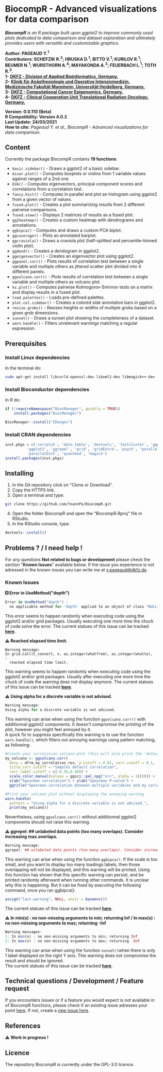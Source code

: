 # BiocompR - Advanced visualizations for data comparison
_**BiocompR** is an R package built upon ggplot2 to improve commonly used plots dedicated to data comparison and dataset exploration and ultimately provides users with versatile and customizable graphics._  

**Author: PAGEAUD Y.<sup>1</sup>**  
**Contributors: SCHEFZIK R.<sup>2</sup>; HRUSKA D.<sup>1</sup>; BITTO V.<sup>1</sup>; KURILOV R.<sup>1</sup>; BEUMER N.<sup>1</sup>; WURSTHORN A.<sup>4</sup>; MAYAKONDA A.<sup>3</sup>; FEUERBACH L.<sup>1</sup>; TOTH R.<sup>3</sup>.**  
**1-** [**DKFZ - Division of Applied Bioinformatics, Germany.**](https://www.dkfz.de/en/applied-bioinformatics/index.php)  
**2-** [**Klinik für Anästhesiologie und Operative Intensivmedizin, Medizinische Fakultät Mannheim, Universität Heidelberg, Germany.**](https://www.umm.de/klinik-fuer-anaesthesiologie-und-operative-intensivmedizin/)  
**3-** [**DKFZ - Computational Cancer Epigenomics, Germany.**](https://www.dkfz.de/en/CanEpi/CompEpigen/index.html)  
**4-** [**DKFZ - Clinical Cooperation Unit Translational Radiation Oncology, Germany.**](https://www.dkfz.de/en/molekulare-radioonkologie/index.php)  

**Version: 0.0.110 (Beta)**  
**R Compatibility: Version 4.0.2**  
**Last Update: 24/03/2021**  
**How to cite:** _Pageaud Y. et al., BiocompR - Advanced visualizations for data comparison._  

## Content
Currently the package BiocompR contains **19 functions**:

* `basic.sidebar()` - Draws a ggplot2 of a basic sidebar.  
* `bivar.plot()` - Computes boxplots or violins from 1 variable values against ranges of a 2nd one.  
* `EVA()` - Computes eigenvectors, principal component scores and correlations from a correlation test.  
* `fancy.hist()` - Computes in parallel and plot an histogram using ggplot2 from a given vector of values.  
* `fused.plot()` - Creates a plot summarizing results from 2 different pairwise comparisons.  
* `fused.view()` - Displays 2 matrices of results as a fused plot.  
* `gg2heatmap()` - Creates a custom heatmap with dendrograms and annotations.  
* `ggbipca()` - Computes and draws a custom PCA biplot.  
* `ggcoverage()` - Plots an annotated barplot.  
* `ggcraviola()` - Draws a craviola plot (half-splitted and percentile-binned violin plot).  
* `ggdend()` - Creates a dendogram in ggplot2.  
* `ggeigenvector()` - Creates an eigenvector plot using ggplot2.  
* `ggpanel.corr()` - Plots results of correlation test between a single variable and multiple others as jittered scatter plot divided into 4 different panels.  
* `ggvolcano.corr()` - Plots results of correlation test between a single variable and multiple others as volcano plot.  
* `ks.plot()` - Computes pairwise Kolmogorov-Smirnov tests on a matrix and display results in a fused plot.  
* `load.palettes()` - Loads pre-defined palettes.  
* `plot.col.sidebar()` - Creates a colored side annotation bars in ggplot2.  
* `resize.grobs()` - Resizes heights or widths of multiple grobs based on a given grob dimensions.  
* `sunset()` - Draws a sunset plot showing the completeness of a dataset.  
* `warn.handle()` - Filters unrelevant warnings matching a regular expression.  

## Prerequisites
### Install Linux dependencies
In the terminal do:  
```bash
sudo apt-get install libcurl4-openssl-dev libxml2-dev libmagick++-dev
```
### Install Bioconductor dependencies
In R do:
```R
if (!requireNamespace("BiocManager", quietly = TRUE))
    install.packages("BiocManager")

BiocManager::install("IRanges")
```
### Install CRAN dependencies
```R
inst.pkgs = c('corrplot', 'data.table', 'devtools', 'fastcluster', 'ggdendro',
	      'ggplot2', 'ggrepel', 'grid', 'gridExtra', 'psych', 'parallel',
	      'parallelDist', 'quantmod', 'magick')
install.packages(inst.pkgs)
```

## Installing
1. In the Git repository click on "Clone or Download".
2. Copy the HTTPS link.
3. Open a terminal and type:
```bash
git clone https://github.com/YoannPa/BiocompR.git
```
4. Open the folder BiocompR and open the "BiocompR.Rproj" file in RStudio.
5. In the RStudio console, type:
```R
devtools::install()
```

## Problems ? / I need help !
For any questions **Not related to bugs or development** please check the section "**Known Issues**" available below. If the issue you experience is not adressed in the known issues you can write me at [y.pageaud@dkfz.de](y.pageaud@dkfz.de).

### Known Issues 
**❎ Error in UseMethod("depth")**  
```R
Error in UseMethod("depth") : 
  no applicable method for 'depth' applied to an object of class "NULL"
```
This error seems to happen randomly when executing code using the ggplot2 and/or grid packages. Usually executing one more time the chuck of code solve the error. The current statues of this issue can be tracked [**here**](https://github.com/tidyverse/ggplot2/issues/2514).

**⚠️ Reached elapsed time limit.**
```
Warning message:
In grid.Call(C_convert, x, as.integer(whatfrom), as.integer(whatto),  :
  reached elapsed time limit.
```
This warning seems to happen randomly when executing code using the ggplot2 and/or grid packages. Usually after executing one more time the chuck of code the warning does not display anymore. The current statues of this issue can be tracked [**here**](https://stackoverflow.com/questions/51247102/reached-elapsed-time-limit-errors-in-r).

**⚠️ Using alpha for a discrete variable is not advised.**
```R
Warning message:
Using alpha for a discrete variable is not advised. 
```
This warning can arise when using the function `ggvolcano.corr()` with additionnal ggplot2 components. It doesn't compromise the printing of the plot, however you might feel annoyed by it.  
A quick fix to suppress specifically this warning is to use the function `warn.handle()`, which filters out annoying warnings using pattern matching, as following:  
```R
#Create your correlation volcano plot (this will also print the 'default' volcano plot)
my_volcano <- ggvolcano.corr(
  data = dfrm_my_correlation_res, p.cutoff = 0.01, corr.cutoff = 0.1,
  title.corr.cutoff = "Samples default correlation",
  corr.label.cutoff = c(-0.35,0.40)) +
  scale_color_manual(values = ggsci::pal_npg("nrc", alpha = 1)(10)) +
  xlab("Spearman correlation") + ylab("Spearman P-value") +
  ggtitle("Spearman correlation between multiple variables and my variable of interest")

#Print your volcano plot without displaying the annoying warning
warn.handle(
  pattern = "Using alpha for a discrete variable is not advised.",
  print(my_volcano)) 
```
Nevertheless, using `ggvolcano.corr()` without additionnal ggplot2 components
should not raise this warning.  

**⚠️ ggrepel: ## unlabeled data points (too many overlaps). Consider increasing max.overlaps.**
```R
Warning message:
ggrepel: ## unlabeled data points (too many overlaps). Consider increasing max.overlaps
```
This warning can arise when using the function `ggbipca()`. If the scale is too small, and you want to display too many loadings labels, then those overlapping will not be displayed, and this warning will be printed. Using this function has shown that this specific warning can persist, and be printed randomly afterward when running other commands. It is unclear why this is happening. But it can be fixed by executing the following command, once you ran ggbipca():  
```R
assign("last.warning", NULL, envir = baseenv())
```
The current statues of this issue can be tracked [**here**](https://github.com/slowkow/ggrepel/issues/187).  

**⚠️ In min(x) : no non-missing arguments to min; returning Inf / In max(x) : no non-missing arguments to max; returning -Inf**

```R
Warning messages:
1: In min(x) : no non-missing arguments to min; returning Inf
2: In max(x) : no non-missing arguments to max; returning -Inf
```
This warning can arise when using the function `sunset()`when there is only 1 label displayed on the right Y axis. This warning does not compromise the result and should be ignored.  
The current statues of this issue can be tracked [**here**](https://github.com/tidyverse/ggplot2/issues/4368).  

## Technical questions / Development / Feature request
If you encounters issues or if a feature you would expect is not available in of BiocompR functions, please check if an existing issue adresses your point [here](https://github.com/YoannPa/BiocompR/issues/). If not, create a [new issue here](https://github.com/YoannPa/BiocompR/issues/new).  

## References
⚠️ **Work in progress !**  

## Licence
The repository BiocompR is currently under the GPL-3.0 licence.  

